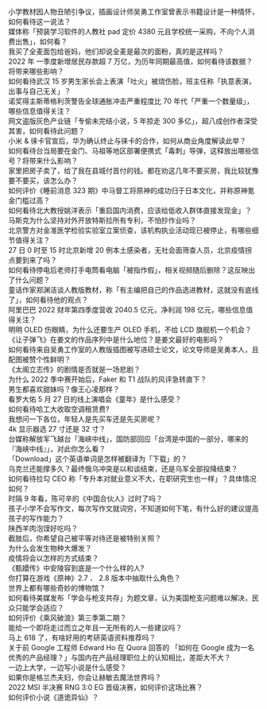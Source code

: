 小学教材因人物丑陋引争议，插画设计师吴勇工作室曾表示书籍设计是一种情怀，如何看待这一说法？  
媒体称「预装学习软件的人教社 pad 定价 4380 元且学校统一采购，不向个人消费出售」，如何看？  
我买了全麦面包给爸妈，他们却说全麦是最次的面粉，真的是这样吗？  
2022 年 一季度新增居民存款超 7 万亿，为历年同期最高值，如何看待该数据？将带来哪些影响？  
如何看待武汉 15 岁男生家长会上表演「吐火」被烧伤脸，班主任称「执意表演，出事与自己无关」？  
诺奖得主斯蒂格利茨警告全球通胀冲击严重程度比 70 年代「严重一个数量级」，哪些信息值得关注？  
网文盗版灰色产业链「专偷未完结小说，5 年掠走 300 多亿」，超八成创作者深受其害，如何看待此问题？  
小米 & 徕卡官宣后，华为确认终止与徕卡的合作，如何从商业角度解读此举？  
如何看待台当局要在金门、马祖等地区部署便携式「毒刺」导弹，这释放出哪些信号？将带来什么影响？  
家里把房子卖了，给了我在县城付首付的钱。都在劝这几年不要买房，我比较犹豫要不要买，该怎么办？  
如何评价《睡前消息 323 期》中马督工将原神的成功归于日本文化，并称原神氪金门槛过高？  
如何看待北大教授姚洋表示「重启国内消费，应该给低收入群体直接发现金」？  
马斯克为什么坚持对外开放特斯拉所有专利，不怕抄作业吗？  
北京警方对金准医学检验实验室立案侦查，该机构执业活动现已被停止，有哪些细节值得关注？  
27 日 0 时至 15 时北京新增 20 例本土感染者，无社会面筛查人员，北京疫情拐点要到来了吗？  
如何看待停电后老师打手电筒看电脑「被指作假」，相关视频随后删除？这反映出了什么问题？  
童话作家郑渊洁谈人教版教材，称「有主编把自己的作品选进教材，这就没有底线了」，如何看待他的观点？  
阿里巴巴 2022 财年第四季度营收 2040.5 亿元，净利润 198 亿元，哪些信息值得关注？  
明明 OLED 伤眼睛，为什么还要生产 OLED 手机，不给 LCD 旗舰机一个机会？  
《让子弹飞》在姜文的作品序列中是什么地位？是姜文最好的电影吗？  
如何看待来自吴勇工作室的人教版插图被写进硕士论文，论文导师是吴勇本人，且配图被赞个性鲜明？  
《太阁立志传》的剧情是否就是一场悲剧？  
为什么 2022 季中赛开始后，Faker 和 T1 战队的风评急转直下？  
男生都喜欢甜妹吗？像王心凌那样？  
看罗大佑 5 月 27 日的线上演唱会《童年》是什么感受？  
如何看待哈工大收取空调租赁费?  
我想问一下各位，年轻人是先买车还是先买房呢？  
4k 显示器选 27 寸还是 32 寸？  
台媒称解放军飞越台「海峡中线」，国防部回应「台湾是中国的一部分，哪来的『海峡中线』」，对此你怎么看？  
「Download」这个英语单词是怎样被翻译为「下载」的？  
乌克兰还能撑多久？最终俄乌冲突是以和谈结束，还是乌军全部投降结束？  
如何看待拉勾 CEO 称「专升本对就业意义不大，在职研究生也一样」？具体情况如何？  
时隔 9 年看，陈可辛的《中国合伙人》过时了吗？  
孩子小学不会写作文，每次写作文就词穷，不知道如何下笔，有什么好的建议提高孩子的写作能力？  
陕西羊肉泡馍好吃吗？  
截肢后，你希望自己被平等对待还是被特别关照？  
为什么会发生物种大爆发？  
疫情将会以怎样的方式结束？  
《甄嬛传》中安陵容到底是一个什么样的人?  
你打算在游戏《原神》2.7 、 2.8 版本中抽取什么角色？  
世界上都有哪些奇妙的博物馆？  
如何看待美媒发布「学会与枪支共存」为题文章，认为美国枪支问题难以解决，民众只能学会适应？  
如何评价《乘风破浪》第三季第二期？  
能给一个即将走过而立之年且一无所有的人一些建议吗？  
马上 618 了，有啥好用的考研英语资料推荐吗？  
关于前 Google 工程师 Edward Ho 在 Quora 回答的 「如何在 Google 成为一名优秀的产品经理？」与国内在产品经理职位上的认知相比，差距大不大？  
一边上大学，一边写小说是什么感受？  
如果你是格兰杰夫妇，你会让赫敏去魔法世界吗？  
2022 MSI 半决赛 RNG 3:0 EG 晋级决赛，如何评价这场比赛？  
如何评价小说《道诡异仙》？  
